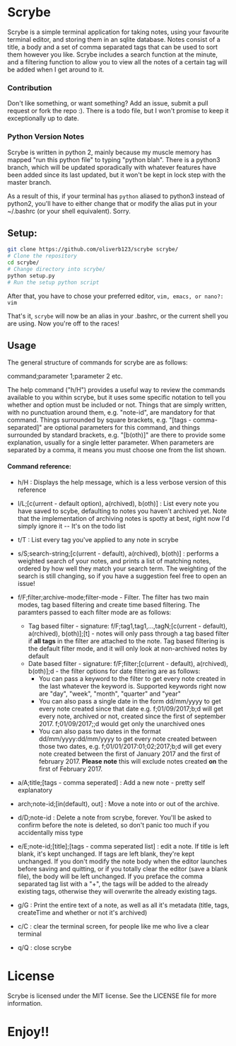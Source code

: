 # Scrybe
Scrybe is a simple terminal application for taking notes, using your favourite terminal editor, and storing them in an sqlite database. Notes consist of a title, a body and a set of comma separated tags that can be used to sort them however you like. Scrybe includes a search function at the minute, and a filtering function to allow you to view all the notes of a certain tag will be added when I get around to it.

### Contribution

Don't like something, or want something? Add an issue, submit a pull request or fork the repo :). There is a todo file, but I won't promise to keep it exceptionally up to date.

### Python Version Notes
Scrybe is written in python 2, mainly because my muscle memory has mapped "run 
this python file" to typing "python blah". There is a python3 branch, which
will be updated sporadically with whatever features have been added since its
last updated, but it won't be kept in lock step with the master branch.

As a result of this, if your terminal has `python` aliased to python3 instead of
python2, you'll have to either change that or modify the alias put in your 
~/.bashrc (or your shell equivalent). Sorry.

## Setup:

```bash
git clone https://github.com/oliverb123/scrybe scrybe/
# Clone the repository
cd scrybe/
# Change directory into scrybe/
python setup.py
# Run the setup python script
```
After that, you have to chose your preferred editor,
`vim, emacs, or nano?: vim`

That's it, `scrybe` will now be an alias in your .bashrc, or the current shell you are using.
Now you're off to the races!  

## Usage

The general structure of commands for scrybe are as follows:

command;parameter 1;parameter 2 etc.

The help command ("h/H") provides a useful way to review the commands available
to you within scrybe, but it uses some specific notation to tell you whether
and option must be included or not. Things that are simply written, with no 
punctuation around them, e.g. "note-id", are mandatory for that command. Things
surrounded by square brackets, e.g. "[tags - comma-separated]" are optional 
parameters for this command, and things surrounded by standard brackets, e.g.
"[b(oth)]" are there to provide some explanation, usually for a single letter
parameter. When parameters are separated by a comma, it means you must choose one
from the list shown.

#### Command reference:

* h/H : Displays the help message, which is a less verbose version of this
reference

* l/L;[c(urrent - default option), a(rchived), b(oth)] : List every note you
have saved to scybe, defaulting to notes you haven't archived yet. Note that the
implementation of archiving notes is spotty at best, right now I'd simply ignore
it -- It's on the todo list

* t/T : List every tag you've applied to any note in scrybe

* s/S;search-string;[c(urrent - default), a(rchived), b(oth)] : performs a
weighted search of your notes, and prints a list of matching notes, ordered by
how well they match your search term. The weighting of the search is still
changing, so if you have a suggestion feel free to open an issue!

* f/F;filter;archive-mode;filter-mode - Filter. The filter has two main modes, tag based filtering and create time based filtering. The paramters passed to each filter mode are as follows:
    * Tag based filter - signature: f/F;tag1,tag1,...,tagN;[c(urrent - default), a(rchived), b(oth)];[t] - notes will only pass through a tag based filter if **all tags** in the filter are attached to the note. Tag based filtering is the default filter mode, and it will only look at non-archived notes by default
    * Date based filter - signature: f/F;filter;[c(urrent - default), a(rchived), b(oth)];d - the filter options for date filtering are as follows:
        * You can pass a keyword to the filter to get every note created in the last whatever the keyword is. Supported keywords right now are "day", "week", "month", "quarter" and "year"
        * You can also pass a single date in the form dd/mm/yyyy to get every note created since that date e.g. f;01/09/2017;b;d will get every note, archived or not, created since the first of september 2017. f;01/09/2017;;d would get only the unarchived ones
        * You can also pass two dates in the format dd/mm/yyyy:dd/mm/yyyy to get every note created between those two dates, e.g. f;01/01/2017:01;02;2017;b;d will get every note created between the first of January 2017 and the first of february 2017. **Please note** this will exclude notes created **on** the first of February 2017.

* a/A;title;[tags - comma seperated] : Add a new note - pretty self explanatory

* arch;note-id;[in(default), out] : Move a note into or out of the archive.

* d/D;note-id : Delete a note from scrybe, forever. You'll be asked to confirm
before the note is deleted, so don't panic too much if you accidentally miss 
type

* e/E;note-id;[title];[tags - comma seperated list] : edit a note. If title is left blank, it's kept unchanged. If tags are left blank, they're kept unchanged. If you don't modify the note body when the editor launches before saving and quitting, or if you totally clear the editor (save a blank file), the body will be left unchanged. If you preface the comma separated tag list with a "+", the tags will be added to the already existing tags, otherwise they will overwrite the already existing tags.

* g/G : Print the entire text of a note, as well as all it's metadata (title,
tags, createTime and whether or not it's archived)

* c/C : clear the terminal screen, for people like me who live a clear terminal

* q/Q : close scrybe

# License

Scrybe is licensed under the MIT license. See the LICENSE file for more information.

# Enjoy!!
